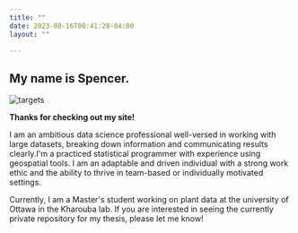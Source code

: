 ```yaml
---
title: ""
date: 2023-08-16T00:41:28-04:00
layout: ""

---
```

## My name is Spencer.
![targets](/me.png)

**Thanks for checking out my site!**



I am an ambitious data science professional well-versed in working with large datasets, breaking down information and communicating results clearly.I'm a practiced statistical programmer with experience using geospatial tools. I am an adaptable and driven individual with a strong work ethic and the ability to thrive in team-based or individually motivated settings.

Currently, I am a Master's student working on plant data at the university of Ottawa in the Kharouba lab. If you are interested in seeing the currently private repository for my thesis, please let me know!









